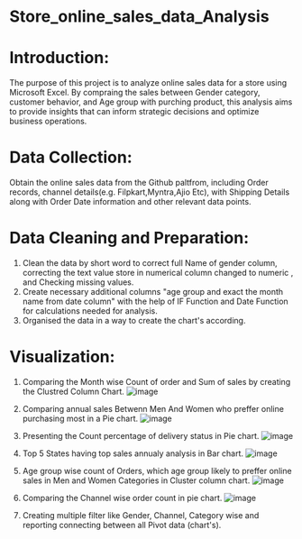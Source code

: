# Store_online_sales_data_Analysis

# Introduction:
The purpose of this project is to analyze online sales data for a store using Microsoft Excel. By compraing the sales between Gender category, customer behavior, and Age group with purching product, this analysis aims to provide insights that can inform strategic decisions and optimize business operations.

# Data Collection:
Obtain the online sales data from the Github paltfrom, including Order records, channel details(e.g. Filpkart,Myntra,Ajio Etc), with Shipping Details along with Order Date information and other relevant data points.

# Data Cleaning and Preparation:
1. Clean the data by short word to correct full Name of gender column, correcting the text value store in numerical column changed to numeric , and Checking missing values.
2. Create necessary additional columns "age group and exact the month name from date column" with the help of IF Function and Date Function for calculations needed for analysis.
3. Organised the data in a way to create the chart's according.

# Visualization:
1. Comparing the Month wise Count of order and Sum of sales by creating the Clustred Column Chart.
 ![image](https://github.com/Princerawat466/Store_Sales_online_data_Analysis/assets/162704017/dd7a585c-0967-4ca8-99e4-e079239a7366)

2. Comparing annual sales Betwenn Men And Women who preffer online purchasing most in a Pie chart.
![image](https://github.com/Princerawat466/Store_Sales_online_data_Analysis/assets/162704017/bc13a9eb-a68b-4e39-b772-9833b1e7fd45)

3. Presenting the Count percentage of delivery status in Pie chart.
![image](https://github.com/Princerawat466/Store_Sales_online_data_Analysis/assets/162704017/23747099-2c54-4df4-9d3d-3275ce6b2b45)

4. Top 5 States having top sales annualy analysis in Bar chart.
![image](https://github.com/Princerawat466/Store_Sales_online_data_Analysis/assets/162704017/477d0bd7-ee9a-4865-818e-c5204418accf)

5. Age group wise count of Orders, which age group likely to preffer online sales in Men and Women Categories in Cluster column chart.
![image](https://github.com/Princerawat466/Store_Sales_online_data_Analysis/assets/162704017/51ffb81a-dbfe-4ce6-9dbb-705772a8e61e)

6. Comparing the Channel wise order count in pie chart.
![image](https://github.com/Princerawat466/Store_Sales_online_data_Analysis/assets/162704017/a438b80b-fad3-42e6-ab0f-c8ddc92a1a8e)

7. Creating multiple filter like Gender, Channel, Category wise and reporting connecting between all Pivot data (chart's).


